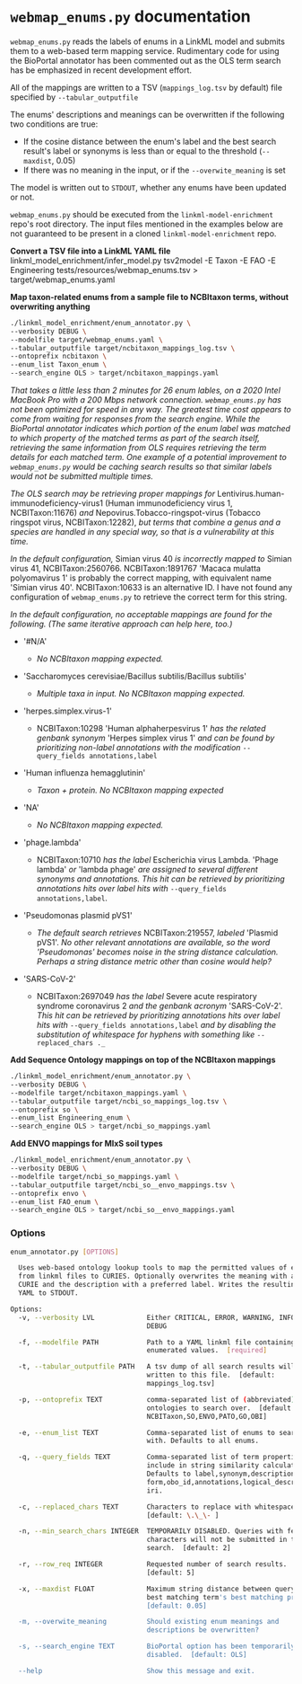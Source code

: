 # `webmap_enums.py` documentation



`webmap_enums.py` reads the labels of enums in a LinkML model and submits them to a web-based term mapping service. Rudimentary code for using the BioPortal annotator has been commented out as the OLS term search has be emphasized in recent development effort.

 All of the mappings are written to a TSV (`mappings_log.tsv` by default) file specified by `--tabular_outputfile`

The enums' descriptions and meanings can be overwritten if the following two conditions are true:

- If the cosine distance between the enum's label and the best search result's label or synonyms is less than or equal to the threshold (`--maxdist`, 0.05)
- If there was no meaning in the input, or if the `--overwite_meaning` is set

The model is written out to `STDOUT`, whether any enums have been updated or not.

`webmap_enums.py` should be executed from the `linkml-model-enrichment` repo's root directory. The input files mentioned in the examples below are not guaranteed to be present in a cloned `linkml-model-enrichment` repo.

**Convert a TSV file into a LinkML YAML file**
linkml_model_enrichment/infer_model.py tsv2model -E Taxon -E FAO -E Engineering tests/resources/webmap_enums.tsv > target/webmap_enums.yaml

**Map taxon-related enums from a sample file to NCBItaxon terms, without overwriting anything**

```bash
./linkml_model_enrichment/enum_annotator.py \
--verbosity DEBUG \
--modelfile target/webmap_enums.yaml \
--tabular_outputfile target/ncbitaxon_mappings_log.tsv \
--ontoprefix ncbitaxon \
--enum_list Taxon_enum \
--search_engine OLS > target/ncbitaxon_mappings.yaml
```

*That takes a little less than 2 minutes for 26 enum lables, on a 2020 Intel MacBook Pro with a 200 Mbps network connection. `webmap_enums.py` has not been optimized for speed in any way. The greatest time cost appears to come from waiting for responses from the search engine. While the BioPortal annotator indicates which portion of the enum label was matched to which property of the matched terms as part of the search itself, retrieving the same information from OLS requires retrieving the term details for each matched term. One example of a potential improvement to `webmap_enums.py` would be caching search results so that similar labels would not be submitted multiple times.* 

*The OLS search may be retrieving proper mappings for* Lentivirus.human-immunodeficiency-virus1 (Human immunodeficiency virus 1, NCBITaxon:11676) *and* Nepovirus.Tobacco-ringspot-virus (Tobacco ringspot virus, NCBITaxon:12282), *but terms that combine a genus and a species are handled in any special way, so that is a vulnerability at this time.*

*In the default configuration,* Simian virus 40 *is incorrectly mapped to* Simian virus 41, NCBITaxon:2560766. NCBITaxon:1891767 'Macaca mulatta polyomavirus 1' is probably the correct mapping, with equivalent name 'Simian virus 40'. NCBITaxon:10633 is an alternative ID. I have not found any configuration of `webmap_enums.py` to retrieve the correct term for this string.

*In the default configuration, no acceptable mappings are found for the following. (The same iterative approach can help here, too.)*

- '#N/A'

  - *No NCBItaxon mapping expected.*

- 'Saccharomyces cerevisiae/Bacillus subtilis/Bacillus subtilis'

  - *Multiple taxa in input. No NCBItaxon mapping expected.*

- 'herpes.simplex.virus-1'

  - NCBITaxon:10298 'Human alphaherpesvirus 1' *has the related genbank synonym* 'Herpes simplex virus 1' *and can be found  by prioritizing non-label annotations with the modification* `--query_fields annotations,label`

- 'Human influenza hemagglutinin'

  - *Taxon + protein. No NCBItaxon mapping expected*

- 'NA'

  - *No NCBItaxon mapping expected.*

- 'phage.lambda'

  - NCBITaxon:10710 *has the label* Escherichia virus Lambda. 'Phage lambda' *or* 'lambda phage' *are assigned to several different synonyms and annotations. This hit can be retrieved by prioritizing annotations hits over label hits with* `--query_fields annotations,label`.

- 'Pseudomonas plasmid pVS1'

  - *The default search retrieves* NCBITaxon:219557, *labeled* 'Plasmid pVS1'. *No other relevant annotations are available, so the word 'Pseudomonas' becomes noise in the string distance calculation. Perhaps a string distance metric other than cosine would help?*

- 'SARS-CoV-2'

  - NCBITaxon:2697049 *has the label* Severe acute respiratory syndrome coronavirus 2 *and the genbank acronym* 'SARS-CoV-2'. *This hit can be retrieved by prioritizing annotations hits over label hits with* `--query_fields annotations,label` *and by disabling the substitution of whitespace for hyphens with something like* `--replaced_chars ._` 

    

**Add Sequence Ontology mappings on top of the NCBItaxon mappings**

```bash
./linkml_model_enrichment/enum_annotator.py \
--verbosity DEBUG \
--modelfile target/ncbitaxon_mappings.yaml \
--tabular_outputfile target/ncbi_so_mappings_log.tsv \
--ontoprefix so \
--enum_list Engineering_enum \
--search_engine OLS > target/ncbi_so_mappings.yaml
```



**Add ENVO mappings for MIxS soil types**

```bash
./linkml_model_enrichment/enum_annotator.py \
--verbosity DEBUG \
--modelfile target/ncbi_so_mappings.yaml \
--tabular_outputfile target/ncbi_so__envo_mappings.tsv \
--ontoprefix envo \
--enum_list FAO_enum \
--search_engine OLS > target/ncbi_so__envo_mappings.yaml
```



### Options

```bash
enum_annotator.py [OPTIONS]

  Uses web-based ontology lookup tools to map the permitted values of enums
  from linkml files to CURIES. Optionally overwrites the meaning with a
  CURIE and the description with a preferred label. Writes the resulting
  YAML to STDOUT.

Options:
  -v, --verbosity LVL             Either CRITICAL, ERROR, WARNING, INFO or
                                  DEBUG

  -f, --modelfile PATH            Path to a YAML linkml file containing
                                  enumerated values.  [required]

  -t, --tabular_outputfile PATH   A tsv dump of all search results will be
                                  written to this file.  [default:
                                  mappings_log.tsv]

  -p, --ontoprefix TEXT           comma-separated list of (abbreviated)
                                  ontologies to search over.  [default:
                                  NCBITaxon,SO,ENVO,PATO,GO,OBI]

  -e, --enum_list TEXT            Comma-separated list of enums to search
                                  with. Defaults to all enums.

  -q, --query_fields TEXT         Comma-separated list of term properties to
                                  include in string similarity calculation.
                                  Defaults to label,synonym,description,short_
                                  form,obo_id,annotations,logical_description,
                                  iri.

  -c, --replaced_chars TEXT       Characters to replace with whitespace.
                                  [default: \.\_\- ]

  -n, --min_search_chars INTEGER  TEMPORARILY DISABLED. Queries with fewer
                                  characters will not be submitted in the
                                  search.  [default: 2]

  -r, --row_req INTEGER           Requested number of search results.
                                  [default: 5]

  -x, --maxdist FLOAT             Maximum string distance between query and
                                  best matching term's best matching property.
                                  [default: 0.05]

  -m, --overwite_meaning          Should existing enum meanings and
                                  descriptions be overwritten?

  -s, --search_engine TEXT        BioPortal option has been temporarily
                                  disabled.  [default: OLS]

  --help                          Show this message and exit.
```
